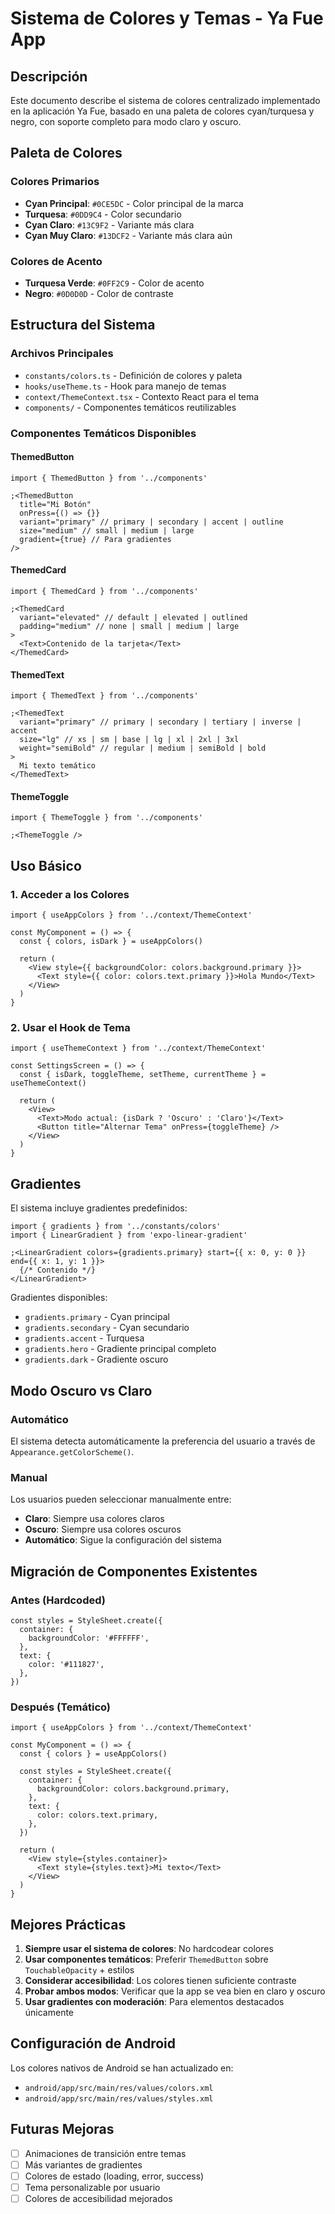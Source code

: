 # Sistema de Colores y Temas - Ya Fue App

## Descripción

Este documento describe el sistema de colores centralizado implementado en la aplicación Ya Fue, basado en una paleta de colores cyan/turquesa y negro, con soporte completo para modo claro y oscuro.

## Paleta de Colores

### Colores Primarios

- **Cyan Principal**: `#0CE5DC` - Color principal de la marca
- **Turquesa**: `#0DD9C4` - Color secundario
- **Cyan Claro**: `#13C9F2` - Variante más clara
- **Cyan Muy Claro**: `#13DCF2` - Variante más clara aún

### Colores de Acento

- **Turquesa Verde**: `#0FF2C9` - Color de acento
- **Negro**: `#0D0D0D` - Color de contraste

## Estructura del Sistema

### Archivos Principales

- `constants/colors.ts` - Definición de colores y paleta
- `hooks/useTheme.ts` - Hook para manejo de temas
- `context/ThemeContext.tsx` - Contexto React para el tema
- `components/` - Componentes temáticos reutilizables

### Componentes Temáticos Disponibles

#### ThemedButton

```tsx
import { ThemedButton } from '../components'

;<ThemedButton
  title="Mi Botón"
  onPress={() => {}}
  variant="primary" // primary | secondary | accent | outline
  size="medium" // small | medium | large
  gradient={true} // Para gradientes
/>
```

#### ThemedCard

```tsx
import { ThemedCard } from '../components'

;<ThemedCard
  variant="elevated" // default | elevated | outlined
  padding="medium" // none | small | medium | large
>
  <Text>Contenido de la tarjeta</Text>
</ThemedCard>
```

#### ThemedText

```tsx
import { ThemedText } from '../components'

;<ThemedText
  variant="primary" // primary | secondary | tertiary | inverse | accent
  size="lg" // xs | sm | base | lg | xl | 2xl | 3xl
  weight="semiBold" // regular | medium | semiBold | bold
>
  Mi texto temático
</ThemedText>
```

#### ThemeToggle

```tsx
import { ThemeToggle } from '../components'

;<ThemeToggle />
```

## Uso Básico

### 1. Acceder a los Colores

```tsx
import { useAppColors } from '../context/ThemeContext'

const MyComponent = () => {
  const { colors, isDark } = useAppColors()

  return (
    <View style={{ backgroundColor: colors.background.primary }}>
      <Text style={{ color: colors.text.primary }}>Hola Mundo</Text>
    </View>
  )
}
```

### 2. Usar el Hook de Tema

```tsx
import { useThemeContext } from '../context/ThemeContext'

const SettingsScreen = () => {
  const { isDark, toggleTheme, setTheme, currentTheme } = useThemeContext()

  return (
    <View>
      <Text>Modo actual: {isDark ? 'Oscuro' : 'Claro'}</Text>
      <Button title="Alternar Tema" onPress={toggleTheme} />
    </View>
  )
}
```

## Gradientes

El sistema incluye gradientes predefinidos:

```tsx
import { gradients } from '../constants/colors'
import { LinearGradient } from 'expo-linear-gradient'

;<LinearGradient colors={gradients.primary} start={{ x: 0, y: 0 }} end={{ x: 1, y: 1 }}>
  {/* Contenido */}
</LinearGradient>
```

Gradientes disponibles:

- `gradients.primary` - Cyan principal
- `gradients.secondary` - Cyan secundario
- `gradients.accent` - Turquesa
- `gradients.hero` - Gradiente principal completo
- `gradients.dark` - Gradiente oscuro

## Modo Oscuro vs Claro

### Automático

El sistema detecta automáticamente la preferencia del usuario a través de `Appearance.getColorScheme()`.

### Manual

Los usuarios pueden seleccionar manualmente entre:

- **Claro**: Siempre usa colores claros
- **Oscuro**: Siempre usa colores oscuros
- **Automático**: Sigue la configuración del sistema

## Migración de Componentes Existentes

### Antes (Hardcoded)

```tsx
const styles = StyleSheet.create({
  container: {
    backgroundColor: '#FFFFFF',
  },
  text: {
    color: '#111827',
  },
})
```

### Después (Temático)

```tsx
import { useAppColors } from '../context/ThemeContext'

const MyComponent = () => {
  const { colors } = useAppColors()

  const styles = StyleSheet.create({
    container: {
      backgroundColor: colors.background.primary,
    },
    text: {
      color: colors.text.primary,
    },
  })

  return (
    <View style={styles.container}>
      <Text style={styles.text}>Mi texto</Text>
    </View>
  )
}
```

## Mejores Prácticas

1. **Siempre usar el sistema de colores**: No hardcodear colores
2. **Usar componentes temáticos**: Preferir `ThemedButton` sobre `TouchableOpacity` + estilos
3. **Considerar accesibilidad**: Los colores tienen suficiente contraste
4. **Probar ambos modos**: Verificar que la app se vea bien en claro y oscuro
5. **Usar gradientes con moderación**: Para elementos destacados únicamente

## Configuración de Android

Los colores nativos de Android se han actualizado en:

- `android/app/src/main/res/values/colors.xml`
- `android/app/src/main/res/values/styles.xml`

## Futuras Mejoras

- [ ] Animaciones de transición entre temas
- [ ] Más variantes de gradientes
- [ ] Colores de estado (loading, error, success)
- [ ] Tema personalizable por usuario
- [ ] Colores de accesibilidad mejorados
